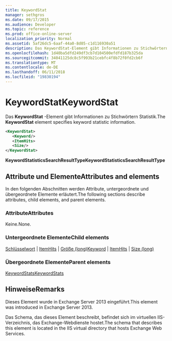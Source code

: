 ```yaml
---
title: KeywordStat
manager: sethgros
ms.date: 09/17/2015
ms.audience: Developer
ms.topic: reference
ms.prod: office-online-server
localization_priority: Normal
ms.assetid: 5af26dc5-6aaf-44a0-8d05-c1d116930a51
description: Das KeywordStat-Element gibt Informationen zu Stichwörtern Statistik.
ms.openlocfilehash: 1d40ba5dfd249df3cb7d104500efdfd187b325da
ms.sourcegitcommit: 34041125dc8c5f993b21cebfc4f8b72f0fd2cb6f
ms.translationtype: MT
ms.contentlocale: de-DE
ms.lasthandoff: 06/11/2018
ms.locfileid: "19830194"
---
```

# <a name="keywordstat"></a><span data-ttu-id="3ed66-103">KeywordStat</span><span class="sxs-lookup"><span data-stu-id="3ed66-103">KeywordStat</span></span>

<span data-ttu-id="3ed66-104">Das **KeywordStat** -Element gibt Informationen zu Stichwörtern Statistik.</span><span class="sxs-lookup"><span data-stu-id="3ed66-104">The **KeywordStat** element specifies keyword statistic information.</span></span> 
  
```XML
<KeywordStat>
   <Keyword/>
   <ItemHits>
   <Size/>
</KeywordStat>
```

 <span data-ttu-id="3ed66-105">**KeywordStatisticsSearchResultType**</span><span class="sxs-lookup"><span data-stu-id="3ed66-105">**KeywordStatisticsSearchResultType**</span></span>
## <a name="attributes-and-elements"></a><span data-ttu-id="3ed66-106">Attribute und Elemente</span><span class="sxs-lookup"><span data-stu-id="3ed66-106">Attributes and elements</span></span>

<span data-ttu-id="3ed66-107">In den folgenden Abschnitten werden Attribute, untergeordnete und übergeordnete Elemente erläutert.</span><span class="sxs-lookup"><span data-stu-id="3ed66-107">The following sections describe attributes, child elements, and parent elements.</span></span>
  
### <a name="attributes"></a><span data-ttu-id="3ed66-108">Attribute</span><span class="sxs-lookup"><span data-stu-id="3ed66-108">Attributes</span></span>

<span data-ttu-id="3ed66-109">Keine.</span><span class="sxs-lookup"><span data-stu-id="3ed66-109">None.</span></span>
  
### <a name="child-elements"></a><span data-ttu-id="3ed66-110">Untergeordnete Elemente</span><span class="sxs-lookup"><span data-stu-id="3ed66-110">Child elements</span></span>

<span data-ttu-id="3ed66-111">[Schlüsselwort](keyword.md) | [ItemHits](itemhits.md) | [Größe (long)](size-long.md)</span><span class="sxs-lookup"><span data-stu-id="3ed66-111">[Keyword](keyword.md) | [ItemHits](itemhits.md) | [Size (long)](size-long.md)</span></span>
  
### <a name="parent-elements"></a><span data-ttu-id="3ed66-112">Übergeordnete Elemente</span><span class="sxs-lookup"><span data-stu-id="3ed66-112">Parent elements</span></span>

[<span data-ttu-id="3ed66-113">KeywordStats</span><span class="sxs-lookup"><span data-stu-id="3ed66-113">KeywordStats</span></span>](keywordstats.md)
  
## <a name="remarks"></a><span data-ttu-id="3ed66-114">Hinweise</span><span class="sxs-lookup"><span data-stu-id="3ed66-114">Remarks</span></span>

<span data-ttu-id="3ed66-115">Dieses Element wurde in Exchange Server 2013 eingeführt.</span><span class="sxs-lookup"><span data-stu-id="3ed66-115">This element was introduced in Exchange Server 2013.</span></span>
  
<span data-ttu-id="3ed66-116">Das Schema, das dieses Element beschreibt, befindet sich im virtuellen IIS-Verzeichnis, das Exchange-Webdienste hostet.</span><span class="sxs-lookup"><span data-stu-id="3ed66-116">The schema that describes this element is located in the IIS virtual directory that hosts Exchange Web Services.</span></span>
  

